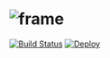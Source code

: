 ![frame](https://github.com/jskopek/frame/blob/feature/herokubutton/doc/header.png)
=====

[![Build Status](https://travis-ci.org/sokanu/frame.svg?branch=master)](https://travis-ci.org/sokanu/frame)
[![Deploy](https://www.herokucdn.com/deploy/button.png)](https://heroku.com/deploy?template=https://github.com/jskopek/frame/tree/feature/herokubutton)


